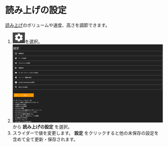 # 読み上げの設定
[読み上げ](https://docs.thedesk.top/timeline/tts)のボリュームや速度、高さを調節できます。  

1. ![settings1](https://raw.githubusercontent.com/cutls/TheDeskDocs/master/media/settings1.png)を選択。
1. ![settings2](https://raw.githubusercontent.com/cutls/TheDeskDocs/master/media/settings2.png)から __読み上げの設定__ を選択。
1. スライダーで値を変更します。 __設定__ をクリックすると他の未保存の設定を含めて全て更新・保存されます。



